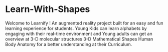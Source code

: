 # Learn-With-Shapes
Welcome to Learnify !
An augmented reality project built for an easy and fun learning experience for students.
Young Kids can learn alphabets by engaging with their real-time environment and Young adults can get an overview at 
3-D molecular structures
3-D Mathematical Shapes
Human Body Anatomy
for a better understanding at their Curriculum.
